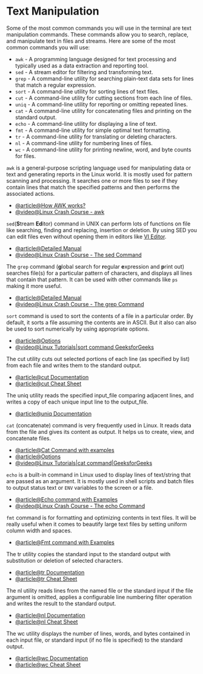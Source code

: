 # Text Manipulation

Some of the most common commands you will use in the terminal are text manipulation commands. These commands allow you to search, replace, and manipulate text in files and streams. Here are some of the most common commands you will use:

- `awk` - A programming language designed for text processing and typically used as a data extraction and reporting tool.
- `sed` - A stream editor for filtering and transforming text.
- `grep` - A command-line utility for searching plain-text data sets for lines that match a regular expression.
- `sort` - A command-line utility for sorting lines of text files.
- `cut` - A command-line utility for cutting sections from each line of files.
- `uniq` - A command-line utility for reporting or omitting repeated lines.
- `cat` - A command-line utility for concatenating files and printing on the standard output.
- `echo` - A command-line utility for displaying a line of text.
- `fmt` - A command-line utility for simple optimal text formatting.
- `tr` - A command-line utility for translating or deleting characters.
- `nl` - A command-line utility for numbering lines of files.
- `wc` - A command-line utility for printing newline, word, and byte counts for files.

`awk` is a general-purpose scripting language used for manipulating data or text and generating reports in the Linux world. It is mostly used for pattern scanning and processing. It searches one or more files to see if they contain lines that match the specified patterns and then performs the associated actions.

- [@article@How AWK works?](https://linuxize.com/post/awk-command/)
- [@video@Linux Crash Course - awk](https://www.youtube.com/watch?v=oPEnvuj9QrI)

`sed`(**S**tream **Ed**itor) command in UNIX can perform lots of functions on file like searching, finding and replacing, insertion or deletion. By using SED you can edit files even without opening them in editors like [VI Editor](https://www.redhat.com/sysadmin/introduction-vi-editor).

- [@article@Detailed Manual](https://www.gnu.org/software/sed/manual/sed.html)
- [@video@Linux Crash Course - The sed Command](https://www.youtube.com/watch?v=nXLnx8ncZyE&t=218s)

The `grep` command (**g**lobal search for **r**egular **e**xpression and **p**rint out) searches file(s) for a particular pattern of characters, and displays all lines that contain that pattern. It can be used with other commands like `ps` making it more useful.

- [@article@Detailed Manual](https://www.gnu.org/software/grep/manual/grep.html)
- [@video@Linux Crash Course - The grep Command](https://www.youtube.com/watch?v=Tc_jntovCM0)

`sort` command is used to sort the contents of a file in a particular order. By default, it sorts a file assuming the contents are in ASCII. But it also can also be used to sort numerically by using appropriate options.

- [@article@Options](https://en.wikipedia.org/wiki/Sort_(Unix))
- [@video@Linux Tutorials|sort command GeeksforGeeks](https://www.youtube.com/watch?v=fEx5rnbDKO4)

The cut utility cuts out selected portions of each line (as specified by list) from each file and writes them to the standard output.

- [@article@cut Documentation](https://man7.org/linux/man-pages/man1/cut.1.html)
- [@article@cut Cheat Sheet](https://bencane.com/2012/10/22/cheat-sheet-cutting-text-with-cut/)

The uniq utility reads the specified input_file comparing adjacent lines, and writes a copy of each unique input line to the output_file.

- [@article@uniq Documentation](https://man7.org/linux/man-pages/man1/uniq.1.html)


`cat` (concatenate) command is very frequently used in Linux. It reads data from the file and gives its content as output. It helps us to create, view, and concatenate files.

- [@article@Cat Command with examples](https://www.tecmint.com/13-basic-cat-command-examples-in-linux/)
- [@article@Options](https://en.wikipedia.org/wiki/Cat_(Unix))
- [@video@Linux Tutorials|cat command|GeeksforGeeks](https://www.youtube.com/watch?v=exj5WMUJ11g)

`echo` is a built-in command in Linux used to display lines of text/string that are passed as an argument. It is mostly used in shell scripts and batch files to output status text or `ENV` variables to the screen or a file.

- [@article@Echo command with Examples](https://www.tecmint.com/echo-command-in-linux/)
- [@video@Linux Crash Course - The echo Command](https://www.youtube.com/watch?v=S_ySzMHxMjw)

`fmt` command is for formatting and optimizing contents in text files. It will be really useful when it comes to beautify large text files by setting uniform column width and spaces.

- [@article@Fmt command with Examples](https://www.devopsroles.com/fmt-command-in-linux-with-example/)

The tr utility copies the standard input to the standard output with substitution or deletion of selected characters.

- [@article@tr Documentation](https://linuxcommand.org/lc3_man_pages/tr1.html)
- [@article@tr Cheat Sheet](https://linuxopsys.com/topics/tr-command-in-linux)

The nl utility reads lines from the named file or the standard input if the file argument is omitted, applies a configurable line numbering filter operation and writes the result to the standard output.

- [@article@nl Documentation](https://man7.org/linux/man-pages/man1/nl.1.html)
- [@article@nl Cheat Sheet](https://www.geeksforgeeks.org/nl-command-in-linux-with-examples/)

The wc utility displays the number of lines, words, and bytes contained in each input file, or standard input (if no file is specified) to the standard output.

- [@article@wc Documentation](https://linux.die.net/man/1/wc)
- [@article@wc Cheat Sheet](https://onecompiler.com/cheatsheets/wc)
